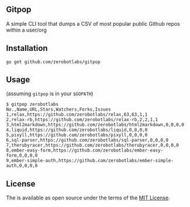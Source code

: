 ## Gitpop

A simple CLI tool that dumps a CSV of most popular public Github repos
within a user/org

## Installation

`go get github.com/zerobotlabs/gitpop`

## Usage

(assuming `gitpop` is in your `$GOPATH`)

```
$ gitpop zerobotlabs
No.,Name,URL,Stars,Watchers,Forks,Issues
1,relax,https://github.com/zerobotlabs/relax,63,63,1,1
2,relax-rb,https://github.com/zerobotlabs/relax-rb,2,2,1,1
3,html2markdown,https://github.com/zerobotlabs/html2markdown,0,0,0,0
4,liquid,https://github.com/zerobotlabs/liquid,0,0,0,0
5,pixyll,https://github.com/zerobotlabs/pixyll,0,0,0,0
6,sql-parser,https://github.com/zerobotlabs/sql-parser,0,0,0,0
7,therubyracer,https://github.com/zerobotlabs/therubyracer,0,0,0,0
8,ember-easy-form,https://github.com/zerobotlabs/ember-easy-form,0,0,0,0
9,ember-simple-auth,https://github.com/zerobotlabs/ember-simple-auth,0,0,0,0
```

## License

The is available as open source under the terms of the [MIT License](http://opensource.org/licenses/MIT).

